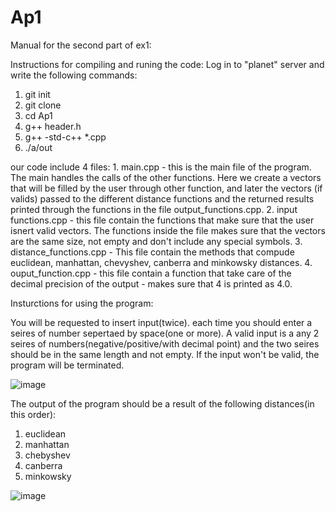 # Ap1
Manual for the second part of ex1: 

Instructions for compiling and runing the code:
Log in to "planet" server and write the following commands:
1. git init
2. git clone
3. cd Ap1 
4. g++ header.h
5. g++ -std-c++ *.cpp
6. ./a/out

our code include 4 files: 
    1. main.cpp - this is the main file of the program. The main handles the calls of the other functions. Here we create a vectors that will be filled by the user through other function, and later the vectors (if valids) passed to the different distance functions and the returned results printed through the functions in the file output_functions.cpp.
    2. input functions.cpp - this file contain the functions that make sure that the user isnert valid vectors. The functions inside the file makes sure that the vectors are the same size, not empty and don't include any special symbols. 
    3. distance_functions.cpp - This file contain the methods that compude euclidean, manhattan, chevyshev, canberra and minkowsky distances. 
    4. ouput_function.cpp - this file contain a function that take care of the decimal precision of the output - makes sure that 4 is printed as 4.0. 

Insturctions for using the program:

You will be requested to insert input(twice).
each time you should enter a seires of number sepertaed by space(one or more).
A valid input is a any 2 seires of numbers(negative/positive/with decimal point) and the two seires should be in the same length and not empty.
If the input won't be valid, the program will be terminated.

![image](https://user-images.githubusercontent.com/90501635/203612938-ca8c5233-b5fd-4c2d-aedf-94f10dbfbf3f.png)

The output of the program should be a result of the following distances(in this order):
1. euclidean
2. manhattan
3. chebyshev
4. canberra
5. minkowsky

![image](https://user-images.githubusercontent.com/90501635/203612993-2ef00671-1ec5-47d8-926a-decb0e942784.png)



